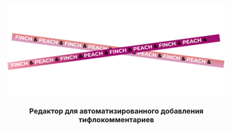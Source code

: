 <div id="header" align="center">
<img src="Group 76.svg" alt="LinkedIn Badge"/>
<h3>
Редактор для автоматизированного добавления тифлокомментариев
</h3>
</div>
